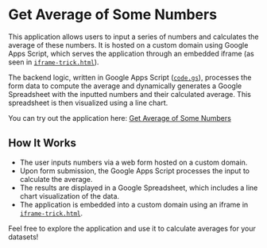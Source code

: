 # Get Average of Some Numbers

This application allows users to input a series of numbers and calculates the average of these numbers. It is hosted on a custom domain using Google Apps Script, which serves the application through an embedded iframe (as seen in [`iframe-trick.html`](https://github.com/motoemoto47ark123/get-average-of-some-numbers/blob/main/iframe-trick.html)).

The backend logic, written in Google Apps Script ([`code.gs`](https://github.com/motoemoto47ark123/get-average-of-some-numbers/blob/main/code.gs)), processes the form data to compute the average and dynamically generates a Google Spreadsheet with the inputted numbers and their calculated average. This spreadsheet is then visualized using a line chart.

You can try out the application here: [Get Average of Some Numbers](https://testing.motoemotovps.us.to/get-average-of-some-numbers/)

## How It Works
- The user inputs numbers via a web form hosted on a custom domain.
- Upon form submission, the Google Apps Script processes the input to calculate the average.
- The results are displayed in a Google Spreadsheet, which includes a line chart visualization of the data.
- The application is embedded into a custom domain using an iframe in [`iframe-trick.html`](https://github.com/motoemoto47ark123/get-average-of-some-numbers/blob/main/iframe-trick.html).

Feel free to explore the application and use it to calculate averages for your datasets!
